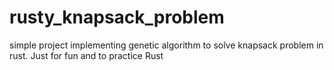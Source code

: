 # rusty_knapsack_problem

simple project implementing genetic algorithm to solve knapsack problem in rust. Just for fun and to practice Rust
